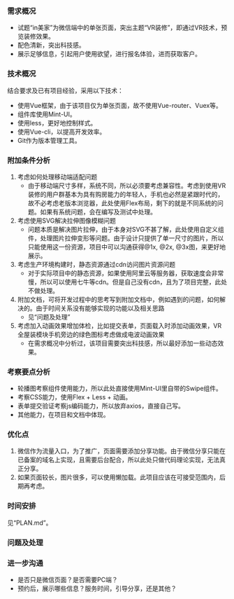 ### 需求概况

- 试题“in美家”为微信端中的单张页面，突出主题“VR装修”，即通过VR技术，预览装修效果。
- 配色清新，突出科技感。
- 展示足够信息，引起用户使用欲望，进行报名体验，进而获取客户。

### 技术概况

结合要求及已有项目经验，采用以下技术：

- 使用Vue框架，由于该项目仅为单张页面，故不使用Vue-router、Vuex等。
- 组件库使用Mint-UI。
- 使用less，更好地控制样式。
- 使用Vue-cli，以提高开发效率。
- Git作为版本管理工具。

### 附加条件分析

1. 考虑如何处理移动端适配问题
   - 由于移动端尺寸多样，系统不同，所以必须要考虑兼容性。考虑到使用VR装修的用户群基本为具有购房能力的年轻人，手机也必然是紧跟时代的，故不必考虑老版本浏览器，此处使用Flex布局，剩下的就是不同系统的问题。如果有系统问题，会在编写及测试中处理。
2. 考虑使用SVG解决拉伸图像模糊问题
   - 问题本质是解决图片拉伸，由于本身对SVG不甚了解，此处使用自定义组件，处理图片拉伸变形等问题。由于设计只提供了单一尺寸的图片，所以只能使用这一份资源，项目中可以沟通获得@1x, @2x, @3x图，来更好地展示。
3. 考虑生产环境构建时，静态资源通过cdn访问图片资源问题
   - 对于实际项目中的静态资源，如果使用阿里云等服务器，获取速度会非常慢，所以可以使用七牛等cdn。但是自己没有cdn，且为了项目完整，此处不做处理。
4. 附加文档，可将开发过程中的思考写到附加文档中，例如遇到的问题，如何解决的。由于时间关系没有能够实现的功能以及相关思路
   - 见“问题及处理”
5. 考虑加入动画效果增加体检，比如提交表单，页面载入时添加动画效果，VR全屋装模块手机旁边的绿色图标考虑做成电波动画效果
   - 在需求概况中分析过，该项目需要突出科技感，所以最好添加一些动态效果。


### 考察要点分析

- 轮播图考察组件使用能力，所以此处直接使用Mint-UI里自带的Swipe组件。
- 考察CSS能力，使用Flex + Less + 动画。
- 表单提交验证考察js编码能力，所以放弃axios，直接自己写。
- 其他能力，在项目和文档中体现。

### 优化点

1. 微信作为流量入口，为了推广，页面需要添加分享功能。由于微信分享只能在已备案的域名上实现，且需要后台配合，所以此处只做代码理论实现，无法真正分享。
2. 如果页面较长，图片很多，可以使用懒加载。此项目应该在可接受范围内，后期再考虑。



### 时间安排

见“PLAN.md”。

### 问题及处理




### 进一步沟通

- 是否只是微信页面？是否需要PC端？
- 预约后，展示哪些信息？服务时间，引导分享，还是其他？